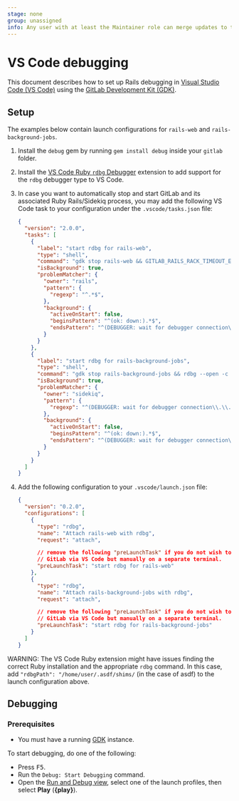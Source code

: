 ```yaml
---
stage: none
group: unassigned
info: Any user with at least the Maintainer role can merge updates to this content. For details, see https://docs.gitlab.com/ee/development/development_processes.html#development-guidelines-review.
---
```


# VS Code debugging

This document describes how to set up Rails debugging in [Visual Studio Code (VS Code)](https://code.visualstudio.com/) using the [GitLab Development Kit (GDK)](contributing/first_contribution/configure-dev-env-gdk.md).

## Setup

The examples below contain launch configurations for `rails-web` and `rails-background-jobs`.

1. Install the `debug` gem by running `gem install debug` inside your `gitlab` folder.
1. Install the [VS Code Ruby `rdbg` Debugger](https://marketplace.visualstudio.com/items?itemName=KoichiSasada.vscode-rdbg) extension to add support for the `rdbg` debugger type to VS Code.
1. In case you want to automatically stop and start GitLab and its associated Ruby Rails/Sidekiq process, you may add the following VS Code task to your configuration under the `.vscode/tasks.json` file:

    ```json
    {
      "version": "2.0.0",
      "tasks": [
        {
          "label": "start rdbg for rails-web",
          "type": "shell",
          "command": "gdk stop rails-web && GITLAB_RAILS_RACK_TIMEOUT_ENABLE_LOGGING=false PUMA_SINGLE_MODE=true rdbg --open -c bin/rails server",
          "isBackground": true,
          "problemMatcher": {
            "owner": "rails",
            "pattern": {
              "regexp": "^.*$",
            },
            "background": {
              "activeOnStart": false,
              "beginsPattern": "^(ok: down:).*$",
              "endsPattern": "^(DEBUGGER: wait for debugger connection\\.\\.\\.)$"
            }
          }
        },
        {
          "label": "start rdbg for rails-background-jobs",
          "type": "shell",
          "command": "gdk stop rails-background-jobs && rdbg --open -c bundle exec sidekiq",
          "isBackground": true,
          "problemMatcher": {
            "owner": "sidekiq",
            "pattern": {
              "regexp": "^(DEBUGGER: wait for debugger connection\\.\\.\\.)$"
            },
            "background": {
              "activeOnStart": false,
              "beginsPattern": "^(ok: down:).*$",
              "endsPattern": "^(DEBUGGER: wait for debugger connection\\.\\.\\.)$"
            }
          }
        }
      ]
    }
    ```

1. Add the following configuration to your `.vscode/launch.json` file:

    ```json
    {
      "version": "0.2.0",
      "configurations": [
        {
          "type": "rdbg",
          "name": "Attach rails-web with rdbg",
          "request": "attach",

          // remove the following "preLaunchTask" if you do not wish to stop and start
          // GitLab via VS Code but manually on a separate terminal.
          "preLaunchTask": "start rdbg for rails-web"
        },
        {
          "type": "rdbg",
          "name": "Attach rails-background-jobs with rdbg",
          "request": "attach",

          // remove the following "preLaunchTask" if you do not wish to stop and start
          // GitLab via VS Code but manually on a separate terminal.
          "preLaunchTask": "start rdbg for rails-background-jobs"
        }
      ]
    }
    ```

WARNING:
The VS Code Ruby extension might have issues finding the correct Ruby installation and the appropriate `rdbg` command. In this case, add `"rdbgPath": "/home/user/.asdf/shims/` (in the case of asdf) to the launch configuration above.

## Debugging

### Prerequisites

- You must have a running [GDK](contributing/first_contribution/configure-dev-env-gdk.md) instance.

To start debugging, do one of the following:

- Press <kbd>F5</kbd>.
- Run the `Debug: Start Debugging` command.
- Open the [Run and Debug view](https://code.visualstudio.com/docs/editor/debugging#_run-and-debug-view), select one of the launch profiles, then select **Play** (**{play}**).
